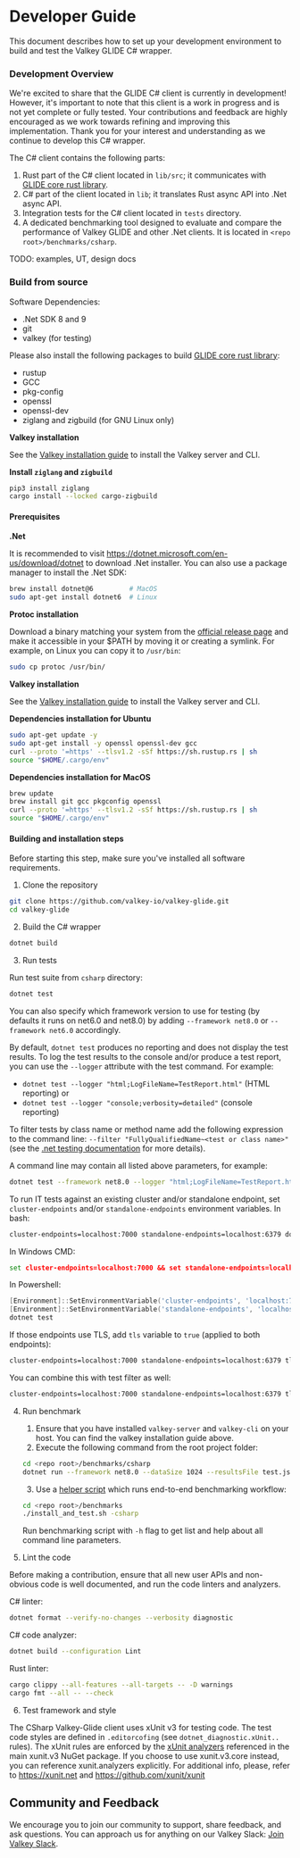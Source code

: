 # Developer Guide

This document describes how to set up your development environment to build and test the Valkey GLIDE C# wrapper.

### Development Overview

We're excited to share that the GLIDE C# client is currently in development! However, it's important to note that this client is a work in progress and is not yet complete or fully tested. Your contributions and feedback are highly encouraged as we work towards refining and improving this implementation. Thank you for your interest and understanding as we continue to develop this C# wrapper.

The C# client contains the following parts:

1. Rust part of the C# client located in `lib/src`; it communicates with [GLIDE core rust library](../glide-core/README.md).
2. C# part of the client located in `lib`; it translates Rust async API into .Net async API.
3. Integration tests for the C# client located in `tests` directory.
4. A dedicated benchmarking tool designed to evaluate and compare the performance of Valkey GLIDE and other .Net clients. It is located in `<repo root>/benchmarks/csharp`.

TODO: examples, UT, design docs

### Build from source

Software Dependencies:

- .Net SDK 8 and 9
- git
- valkey (for testing)

Please also install the following packages to build [GLIDE core rust library](../glide-core/README.md):

- rustup
- GCC
- pkg-config
- openssl
- openssl-dev
- ziglang and zigbuild (for GNU Linux only)

**Valkey installation**

See the [Valkey installation guide](https://valkey.io/topics/installation/) to install the Valkey server and CLI.

**Install `ziglang` and `zigbuild`**

```bash
pip3 install ziglang
cargo install --locked cargo-zigbuild
```

#### Prerequisites

**.Net**

It is recommended to visit https://dotnet.microsoft.com/en-us/download/dotnet to download .Net installer.
You can also use a package manager to install the .Net SDK:

```bash
brew install dotnet@6         # MacOS
sudo apt-get install dotnet6  # Linux
```

**Protoc installation**

Download a binary matching your system from the [official release page](https://github.com/protocolbuffers/protobuf/releases/tag/v25.1) and make it accessible in your $PATH by moving it or creating a symlink.
For example, on Linux you can copy it to `/usr/bin`:

```bash
sudo cp protoc /usr/bin/
```

**Valkey installation**

See the [Valkey installation guide](https://valkey.io/topics/installation/) to install the Valkey server and CLI.


**Dependencies installation for Ubuntu**

```bash
sudo apt-get update -y
sudo apt-get install -y openssl openssl-dev gcc
curl --proto '=https' --tlsv1.2 -sSf https://sh.rustup.rs | sh
source "$HOME/.cargo/env"
```

**Dependencies installation for MacOS**

```bash
brew update
brew install git gcc pkgconfig openssl
curl --proto '=https' --tlsv1.2 -sSf https://sh.rustup.rs | sh
source "$HOME/.cargo/env"
```

#### Building and installation steps

Before starting this step, make sure you've installed all software requirements.

1. Clone the repository

```bash
git clone https://github.com/valkey-io/valkey-glide.git
cd valkey-glide
```

2. Build the C# wrapper

```bash
dotnet build
```

3. Run tests

Run test suite from `csharp` directory:

```bash
dotnet test
```

You can also specify which framework version to use for testing (by defaults it runs on net6.0 and net8.0) by adding `--framework net8.0` or `--framework net6.0` accordingly.

By default, `dotnet test` produces no reporting and does not display the test results.  To log the test results to the console and/or produce a test report, you can use the `--logger` attribute with the test command.  For example:

- `dotnet test --logger "html;LogFileName=TestReport.html"` (HTML reporting) or
- `dotnet test --logger "console;verbosity=detailed"` (console reporting)

To filter tests by class name or method name add the following expression to the command line: `--filter "FullyQualifiedName~<test or class name>"` (see the [.net testing documentation](https://learn.microsoft.com/en-us/dotnet/core/testing/selective-unit-tests?pivots=xunit) for more details).

A command line may contain all listed above parameters, for example:

```bash
dotnet test --framework net8.0 --logger "html;LogFileName=TestReport.html" --logger "console;verbosity=detailed" --filter "FullyQualifiedName~GetReturnsNull" --results-directory .
```

To run IT tests against an existing cluster and/or standalone endpoint, set `cluster-endpoints` and/or `standalone-endpoints` environment variables.
In bash:

```bash
cluster-endpoints=localhost:7000 standalone-endpoints=localhost:6379 dotnet test
```

In Windows CMD:

```cmd
set cluster-endpoints=localhost:7000 && set standalone-endpoints=localhost:6379 && dotnet test
```

In Powershell:

```powershell
[Environment]::SetEnvironmentVariable('cluster-endpoints', 'localhost:7000')
[Environment]::SetEnvironmentVariable('standalone-endpoints', 'localhost:6379')
dotnet test
```

If those endpoints use TLS, add `tls` variable to `true` (applied to both endpoints):

```bash
cluster-endpoints=localhost:7000 standalone-endpoints=localhost:6379 tls=true dotnet test
```

You can combine this with test filter as well:

```bash
cluster-endpoints=localhost:7000 standalone-endpoints=localhost:6379 tls=true dotnet test --logger "console;verbosity=detailed" --filter "FullyQualifiedName~GetReturnsNull"
```

4. Run benchmark

    1. Ensure that you have installed `valkey-server` and `valkey-cli` on your host. You can find the valkey installation guide above.
    2. Execute the following command from the root project folder:

    ```bash
    cd <repo root>/benchmarks/csharp
    dotnet run --framework net8.0 --dataSize 1024 --resultsFile test.json --concurrentTasks 4 --clients all --host localhost --clientCount 4
    ```

    3. Use a [helper script](../benchmarks/README.md) which runs end-to-end benchmarking workflow:

    ```bash
    cd <repo root>/benchmarks
    ./install_and_test.sh -csharp
    ```

    Run benchmarking script with `-h` flag to get list and help about all command line parameters.

5. Lint the code

Before making a contribution, ensure that all new user APIs and non-obvious code is well documented, and run the code linters and analyzers.

C# linter:

```bash
dotnet format --verify-no-changes --verbosity diagnostic
```

C# code analyzer:

```bash
dotnet build --configuration Lint
```

Rust linter:

```bash
cargo clippy --all-features --all-targets -- -D warnings
cargo fmt --all -- --check
```

6. Test framework and style

The CSharp Valkey-Glide client uses xUnit v3 for testing code. The test code styles are defined in `.editorcofing` (see `dotnet_diagnostic.xUnit..` rules). The xUnit rules are enforced by the [xUnit analyzers](https://github.com/xunit/xunit.analyzers) referenced in the main xunit.v3 NuGet package. If you choose to use xunit.v3.core instead, you can reference xunit.analyzers explicitly. For additional info, please, refer to https://xunit.net and https://github.com/xunit/xunit

## Community and Feedback

We encourage you to join our community to support, share feedback, and ask questions. You can approach us for anything on our Valkey Slack: [Join Valkey Slack](https://join.slack.com/t/valkey-oss-developer/shared_invite/zt-2nxs51chx-EB9hu9Qdch3GMfRcztTSkQ).
